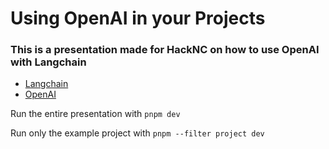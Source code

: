 # Using OpenAI in your Projects

### This is a presentation made for HackNC on how to use OpenAI with Langchain

- [Langchain](https://docs.langchain.com/docs/)
- [OpenAI](https://openai.com/)

Run the entire presentation with `pnpm dev`

Run only the example project with `pnpm --filter project dev`
